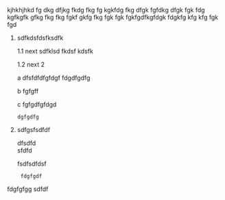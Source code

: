 kjhkhjhkd fg dkg dfjkg fkdg fkg fg kgkfdg fkg dfgk fgfdkg dfgk fgk fdg kgfkgfk gfkg fkg 
fkg fgkf gkfg fkg fgk fgk fgkfgdfkgfdgk fdgkfg kfg kfg fgk fgd



1. sdfkdsfdsfksdfk

	1.1 next sdfklsd fkdsf kdsfk 

	1.2 next 2
	
	a dfsfdfdfgfdgf fdgdfgdfg
	
	b fgfgff
	
	c fgfgdfgfdgd
		
       
       dgfgdfg
       
       
2. sdfgsfsdfdf

	dfsdfd <br> sfdfd
	
	fsdfsdfdsf
	
		fdgfgdf

fdgfgfgg sdfdf

